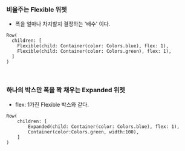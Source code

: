 ### 비율주는 Flexible 위젯
- 폭을 얼마나 차지할지 결정하는 '배수' 이다.
```
Row(
  children: [
    Flexible(child: Container(color: Colors.blue), flex: 1),
    Flexible(child: Container(color: Colors.green), flex: 1),
  ]
)
```
<br>

### 하나의 박스만 폭을 꽉 채우는 Expanded 위젯
 - flex: 1가진 Flexible 박스와 같다.
```
Row(
    children: [
        Expanded(child: Container(color: Colors.blue), flex: 1),
        Container(color:Colors.green, width:100),
    ]
)
```